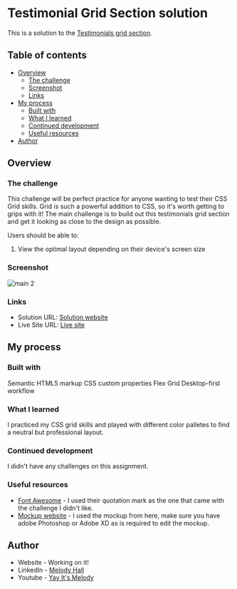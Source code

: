 # Testimonial Grid Section solution

This is a solution to the [Testimonials grid section](https://www.frontendmentor.io/challenges/testimonials-grid-section-Nnw6J7Un7).

## Table of contents

- [Overview](#overview)
  - [The challenge](#the-challenge)
  - [Screenshot](#screenshot)
  - [Links](#links)
- [My process](#my-process)
  - [Built with](#built-with)
  - [What I learned](#what-i-learned)
  - [Continued development](#continued-development)
  - [Useful resources](#useful-resources)
- [Author](#author)



## Overview

### The challenge

This challenge will be perfect practice for anyone wanting to test their CSS Grid skills. Grid is such a powerful addition to CSS, so it's worth getting to grips with it! 
The main challenge is to build out this testimonials grid section and get it looking as close to the design as possible. 

Users should be able to:
1. View the optimal layout depending on their device's screen size

### Screenshot


![main 2](https://user-images.githubusercontent.com/78325685/172584872-b9ee9d39-4924-4137-8f9a-a2d18924f63e.jpg)


### Links

- Solution URL: [Solution website](https://www.frontendmentor.io/challenges/testimonials-grid-section-Nnw6J7Un7/hub/testimonials-grid-section-7L4fQajaIN)
- Live Site URL: [Live site](https://main--fascinating-naiad-17fb17.netlify.app/)

## My process

### Built with

Semantic HTML5 markup
CSS custom properties
Flex
Grid
Desktop-first workflow


### What I learned

I practiced my CSS grid skills and played with different color palletes to find a neutral but professional layout. 



### Continued development

I didn't have any challenges on this assignment.


### Useful resources

- [Font Awesome](https://fontawesome.com/) - I used their quotation mark as the one that came with the challenge I didn't like.
- [Mockup website](https://www.ls.graphics/free-mockups) - I used the mockup from here, make sure you have adobe Photoshop or Adobe XD as is required to edit the mockup.


## Author

- Website - Working on it!
- LinkedIn - [Melody Hall](https://www.linkedin.com/in/melody-hall)
- Youtube - [Yay It's Melody](https://www.youtube.com/channel/UCYekyhEz40BCwegxKtnaSBw)



